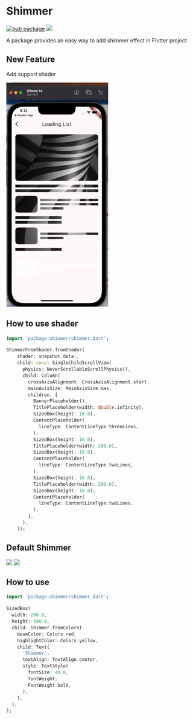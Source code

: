 # Shimmer

[![pub package](https://img.shields.io/pub/v/shimmer.svg)](https://pub.dartlang.org/packages/shimmer) ![](https://github.com/hnvn/flutter_shimmer/workflows/unit%20test/badge.svg)

A package provides an easy way to add shimmer effect in Flutter project

## New Feature

Add support shader
<p>
    <img width="270" src="https://github.com/serk87/flutter_shimmer/blob/master/screenshots/shader.gif?raw=true"/>
</p>

## How to use shader

```dart
import 'package:shimmer/shimmer.dart';

```

```dart
ShimmerFromShader.fromShader(
    shader: snapshot.data!,
    child: const SingleChildScrollView(
      physics: NeverScrollableScrollPhysics(),
      child: Column(
        crossAxisAlignment: CrossAxisAlignment.start,
        mainAxisSize: MainAxisSize.max,
        children: [
          BannerPlaceholder(),
          TitlePlaceholder(width: double.infinity),
          SizedBox(height: 16.0),
          ContentPlaceholder(
            lineType: ContentLineType.threeLines,
          ),
          SizedBox(height: 16.0),
          TitlePlaceholder(width: 200.0),
          SizedBox(height: 16.0),
          ContentPlaceholder(
            lineType: ContentLineType.twoLines,
          ),
          SizedBox(height: 16.0),
          TitlePlaceholder(width: 200.0),
          SizedBox(height: 16.0),
          ContentPlaceholder(
            lineType: ContentLineType.twoLines,
          ),
        ],
      ),
    ));
```

## Default Shimmer
<p>
    <img src="https://github.com/hnvn/flutter_shimmer/blob/master/screenshots/loading_list.gif?raw=true"/>
    <img src="https://github.com/hnvn/flutter_shimmer/blob/master/screenshots/slide_to_unlock.gif?raw=true"/>
</p>

## How to use

```dart
import 'package:shimmer/shimmer.dart';

```

```dart
SizedBox(
  width: 200.0,
  height: 100.0,
  child: Shimmer.fromColors(
    baseColor: Colors.red,
    highlightColor: Colors.yellow,
    child: Text(
      'Shimmer',
      textAlign: TextAlign.center,
      style: TextStyle(
        fontSize: 40.0,
        fontWeight:
        FontWeight.bold,
      ),
    ),
  ),
);

```
